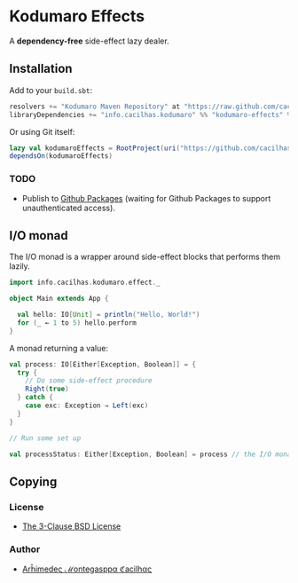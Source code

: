 [author]: https://github.com/cacilhas
[license]: https://github.com/cacilhas/effects/blob/master/COPYING
[packages]: https://github.com/cacilhas/maven/packages

# Kodumaro Effects

A **dependency-free** side-effect lazy dealer.

## Installation

Add to your `build.sbt`:

```sbt
resolvers += "Kodumaro Maven Repository" at "https://raw.github.com/cacilhas/maven/master"
libraryDependencies += "info.cacilhas.kodumaro" %% "kodumaro-effects" % "1.0.1"
```

Or using Git itself:

```sbt
lazy val kodumaroEffects = RootProject(uri("https://github.com/cacilhas/effects.git#release/1.0.1"))
dependsOn(kodumaroEffects)
```

### TODO

- Publish to [Github Packages][packages] (waiting for Github Packages to
  support unauthenticated access).

## I/O monad

The I/O monad is a wrapper around side-effect blocks that performs them lazily.

```scala
import info.cacilhas.kodumaro.effect._

object Main extends App {

  val hello: IO[Unit] = println("Hello, World!")
  for (_ ← 1 to 5) hello.perform
}
```

A monad returning a value:

```scala
val process: IO[Either[Exception, Boolean]] = {
  try {
    // Do some side-effect procedure
    Right(true)
  } catch {
    case exc: Exception ⇒ Left(exc)
  }
}

// Run some set up

val processStatus: Either[Exception, Boolean] = process // the I/O monad is performed
```

## Copying

### License

- [The 3-Clause BSD License][license]

### Author

- [Arĥimedeς ℳontegasppα ℭacilhας][author]
